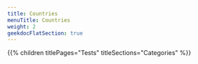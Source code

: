 ```yaml
---
title: Countries
menuTitle: Countries
weight: 2 
geekdocFlatSection: true
---
```


{{% children titlePages="Tests" titleSections="Categories" %}}

